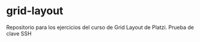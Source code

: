 # grid-layout
Repositorio para los ejercicios del curso de Grid Layout de Platzi. Prueba de clave SSH
